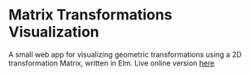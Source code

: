 # Matrix Transformations Visualization
A small web app for visualizing geometric transformations using a 2D transformation Matrix, written in Elm. Live online version [here](https://yewomhango.github.io/MatrixTransformations/index.html)
